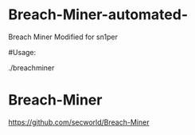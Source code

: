 # Breach-Miner-automated-

Breach Miner Modified for sn1per

#Usage: 

./breachminer <domain you need to mine>

# Breach-Miner
https://github.com/secworld/Breach-Miner
